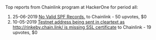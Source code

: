 Top reports from Chainlink program at HackerOne for period all:

1. 25-06-2019 [No Valid SPF Records.](https://hackerone.com/reports/629087) to Chainlink - 50 upvotes, $0
2. 10-05-2019 [Testnet address being sent in cleartext as http://rinkeby.chain.link/ is missing SSL certificate](https://hackerone.com/reports/576288) to Chainlink - 19 upvotes, $0
